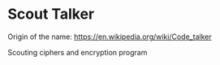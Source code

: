 # Scout Talker
Origin of the name: https://en.wikipedia.org/wiki/Code_talker

Scouting ciphers and encryption program
